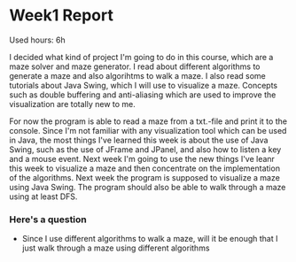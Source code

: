 # Week1 Report

Used hours: 6h

I decided what kind of project I'm going to do in this course, which are a maze solver and maze generator. I read about different
algorithms to generate a maze and also algorihtms to walk a maze. I also read some tutorials about Java Swing, which I will use to visualize a maze. 
Concepts such as double buffering and anti-aliasing which are used to improve the visualization are totally new to me. 

For now the program is able to read a maze from a txt.-file and print it to the console. Since I'm not familiar with any visualization tool which can be used in Java, the most things I've learned this week is about the use of Java Swing, such as the use of JFrame and JPanel, and also how to listen a key and a 
mouse event. Next week I'm going to use the new things I've leanr this week to visualize a maze and then concentrate on the implementation of the algorithms. Next week the program is supposed to visualize a maze using Java Swing. The program
should also be able to walk through a maze using at least DFS.

### Here's a question

- Since I use different algorithms to walk a maze, will it be enough that I just walk through a maze using different algorithms
